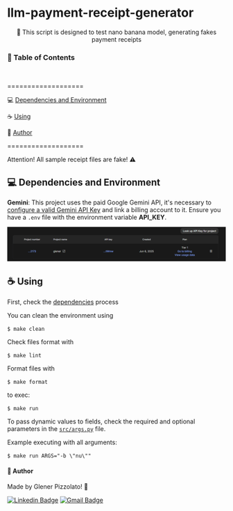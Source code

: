 # **llm-payment-receipt-generator**

<p align="center"> 🚀 This script is designed to test nano banana model, generating fakes payment receipts</p>

<h3>🏁 Table of Contents</h3>

<br>

===================

<!--ts-->

💻 [Dependencies and Environment](#dependenciesandenvironment)

☕ [Using](#using)

👷 [Author](#author)

<!--te-->

===================

Attention! All sample receipt files are fake! ⚠️

<div id="dependenciesandenvironment"></div>

## 💻 **Dependencies and Environment**

**Gemini**: This project uses the paid Google Gemini API, it's necessary to [configure a valid Gemini API Key](https://aistudio.google.com/apikey) and link a billing account to it. Ensure you have a `.env` file with the environment variable **API_KEY**.

![gemini key with linked billing account](./docs/gemini_key.png)

<div id="using"></div>

## ☕ **Using**

First, check the [dependencies](#dependenciesandenvironment) process

You can clean the environment using

```
$ make clean
```

Check files format with

```
$ make lint
```

Format files with

```
$ make format
```

to exec:

```
$ make run
```

To pass dynamic values ​​to fields, check the required and optional parameters in the [`src/args.py`](src/args.py) file.

Example executing with all arguments:

```
$ make run ARGS="-b \"nu\""
```

<div id="author"></div>

#### **👷 Author**

Made by Glener Pizzolato! 🙋

[![Linkedin Badge](https://img.shields.io/badge/-Glener-blue?style=flat-square&logo=Linkedin&logoColor=white&link=https://www.linkedin.com/in/glener-pizzolato/)](https://www.linkedin.com/in/glener-pizzolato-6319821b0/)
[![Gmail Badge](https://img.shields.io/badge/-glenerpizzolato@gmail.com-c14438?style=flat-square&logo=Gmail&logoColor=white&link=mailto:glenerpizzolato@gmail.com)](mailto:glenerpizzolato@gmail.com)
